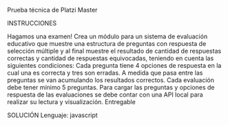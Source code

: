 Prueba técnica de Platzi Master 

INSTRUCCIONES 

Hagamos una examen!
Crea un módulo para un sistema de evaluación educativo que muestre una estructura de preguntas con respuesta de selección múltiple y al final muestre el resultado de cantidad de respuestas correctas y cantidad de respuestas equivocadas, teniendo en cuenta las siguientes condiciones:
Cada pregunta tiene 4 opciones de respuesta en la cual una es correcta y tres son erradas.
A medida que pasa entre las preguntas se van acumulando los resultados correctos.
Cada evaluación debe tener mínimo 5 preguntas.
Para cargar las preguntas y opciones de respuesta de las evaluaciones se debe contar con una API local para realizar su lectura y visualización.
Entregable

SOLUCIÓN 
Lenguaje: javascript 
